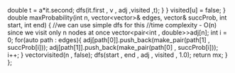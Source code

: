 double t = a*it.second;
dfs(it.first , v , adj ,visited ,t);
}
}
visited[u] = false;
}
double maxProbability(int n, vector<vector<int>>& edges, vector<double>& succProb, int start, int end) {
//we can use simple dfs for this
//time complexity - O(n) since we visit only n nodes at once
vector<pair<int , double>>adj[n];
int i = 0;
for(auto path : edges){
adj[path[0]].push_back(make_pair(path[1] , succProb[i]));
adj[path[1]].push_back(make_pair(path[0] , succProb[i]));
i++;
}
vector<bool>visited(n , false);
dfs(start , end , adj , visited , 1.0);
return mx;
}
};